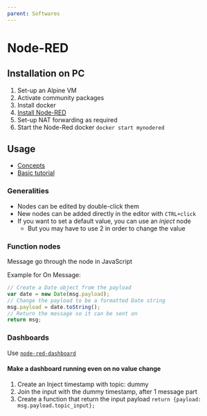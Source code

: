 ```yaml
---
parent: Softwares
---
```


# Node-RED

## Installation on PC

1. Set-up an Alpine VM
1. Activate community packages
1. Install docker
1. [Install Node-RED](https://nodered.org/docs/getting-started/docker)
1. Set-up NAT forwarding as required
1. Start the Node-Red docker `docker start mynodered`

## Usage

* [Concepts](https://nodered.org/docs/user-guide/concepts)
* [Basic tutorial](https://nodered.org/docs/tutorials/first-flow)

### Generalities

* Nodes can be edited by double-click them
* New nodes can be added directly in the editor with `CTRL+click`
* If you want to set a default value, you can use an _inject_ node
    * But you may have to use 2 in order to change the value

### Function nodes

Message go through the node in JavaScript

Example for On Message:

```js
// Create a Date object from the payload
var date = new Date(msg.payload);
// Change the payload to be a formatted Date string
msg.payload = date.toString();
// Return the message so it can be sent on
return msg;
```

### Dashboards

Use [`node-red-dashboard`](https://flows.nodered.org/node/node-red-dashboard)

#### Make a dashboard running even on no value change

1. Create an Inject timestamp with topic: dummy
1. Join the input with the dummy timestamp, after 1 message part
1. Create a function that return the input payload `return {payload: msg.payload.topic_input};`
